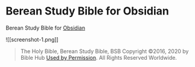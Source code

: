 # Berean Study Bible for Obsidian

Berean Study Bible for [Obsidian](https://obsidian.md)

![[screenshot-1.png]]

> The Holy Bible, Berean Study Bible, BSB
> Copyright &copy;2016, 2020 by Bible Hub
> [Used by Permission](https://berean.bible/terms.htm). All Rights Reserved Worldwide.
